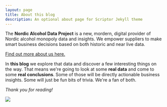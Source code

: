 ```yaml
---
layout: page
title: About this blog
description: An optional about page for Scriptor Jekyll theme
---
```


The **Nordic Alcohol Data Project** is a new, mordern, digital provider of Nordic alcohol monopoly data and insights. We empower suppliers to make smart business decisions based on both historic and near live data.

<a href="https://bolaget-site.netlify.app/" target="_blank">Find out more about us here.</a>

In **this blog** we explore that data and discover a few interesting things on the way. That means we're going to look at some **real data** and come to some **real conclusions**. Some of those will be directly actionable business insights. Some will just be fun bits of trivia. We're a fan of both.

*Thank you for reading!*

<img src="{{ '/images/about.jpg' | prepend: site.baseurl }}"> 
